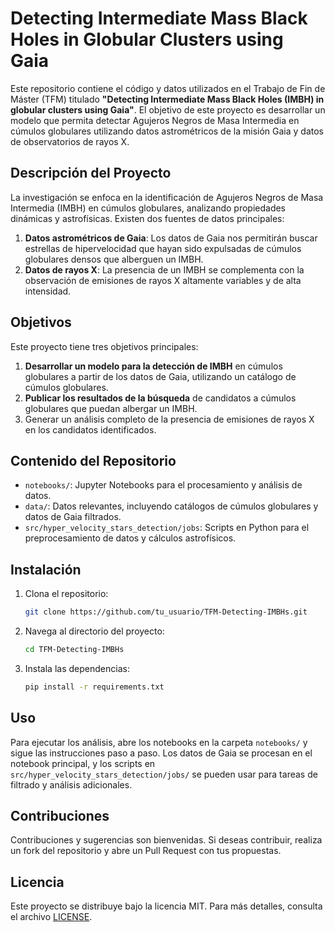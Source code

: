 # Detecting Intermediate Mass Black Holes in Globular Clusters using Gaia

Este repositorio contiene el código y datos utilizados en el Trabajo de Fin de Máster (TFM) titulado **"Detecting Intermediate Mass Black Holes (IMBH) in globular clusters using Gaia"**. El objetivo de este proyecto es desarrollar un modelo que permita detectar Agujeros Negros de Masa Intermedia en cúmulos globulares utilizando datos astrométricos de la misión Gaia y datos de observatorios de rayos X.

## Descripción del Proyecto

La investigación se enfoca en la identificación de Agujeros Negros de Masa Intermedia (IMBH) en cúmulos globulares, analizando propiedades dinámicas y astrofísicas. Existen dos fuentes de datos principales:
1. **Datos astrométricos de Gaia**: Los datos de Gaia nos permitirán buscar estrellas de hipervelocidad que hayan sido expulsadas de cúmulos globulares densos que alberguen un IMBH.
2. **Datos de rayos X**: La presencia de un IMBH se complementa con la observación de emisiones de rayos X altamente variables y de alta intensidad.

## Objetivos

Este proyecto tiene tres objetivos principales:
1. **Desarrollar un modelo para la detección de IMBH** en cúmulos globulares a partir de los datos de Gaia, utilizando un catálogo de cúmulos globulares.
2. **Publicar los resultados de la búsqueda** de candidatos a cúmulos globulares que puedan albergar un IMBH.
3. Generar un análisis completo de la presencia de emisiones de rayos X en los candidatos identificados.

## Contenido del Repositorio

- `notebooks/`: Jupyter Notebooks para el procesamiento y análisis de datos.
- `data/`: Datos relevantes, incluyendo catálogos de cúmulos globulares y datos de Gaia filtrados.
- `src/hyper_velocity_stars_detection/jobs`: Scripts en Python para el preprocesamiento de datos y cálculos astrofísicos.
  
## Instalación

1. Clona el repositorio:
   ```bash
   git clone https://github.com/tu_usuario/TFM-Detecting-IMBHs.git
   ```
2. Navega al directorio del proyecto:
   ```bash
   cd TFM-Detecting-IMBHs
   ```
3. Instala las dependencias:
   ```bash
   pip install -r requirements.txt
   ```

## Uso

Para ejecutar los análisis, abre los notebooks en la carpeta `notebooks/` y sigue las instrucciones paso a paso. Los datos de Gaia se procesan en el notebook principal, y los scripts en `src/hyper_velocity_stars_detection/jobs/` se pueden usar para tareas de filtrado y análisis adicionales.

## Contribuciones

Contribuciones y sugerencias son bienvenidas. Si deseas contribuir, realiza un fork del repositorio y abre un Pull Request con tus propuestas.

## Licencia

Este proyecto se distribuye bajo la licencia MIT. Para más detalles, consulta el archivo [LICENSE](LICENSE).
